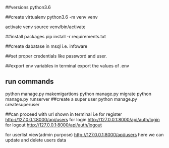 ##versions
python3.6

##create virtualenv
python3.6 -m venv venv

activate venv 
source venv/bin/activate

##install packages
pip install -r requirements.txt

##create dabatase in msql
i.e. infoware

##set proper credentials like password and user.

##export env variables in terminal
export the values of .env

## run commands
python manage.py makemigartions
python manage.py migrate
python manage.py runserver
##create a super user
python manage.py createsuperuser

##can proceed with url shown in terminal
i.e
for register
http://127.0.0.1:8000/api/users
for login 
http://127.0.0.1:8000/api/auth/login
for logout
http://127.0.0.1:8000/api/auth/logout

for userlist view(admin purpose)
http://127.0.0.1:8000/api/users
here we can update and delete users data 
